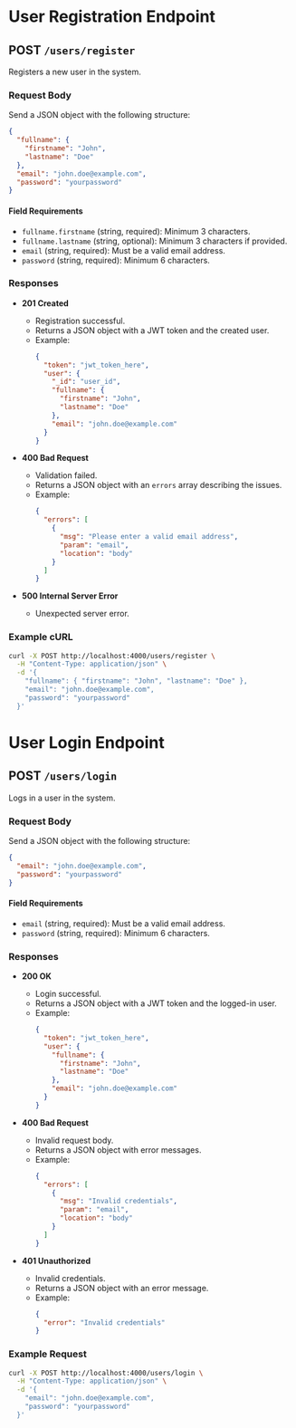 # User Registration Endpoint

## POST `/users/register`

Registers a new user in the system.

### Request Body

Send a JSON object with the following structure:

```json
{
  "fullname": {
    "firstname": "John",
    "lastname": "Doe"
  },
  "email": "john.doe@example.com",
  "password": "yourpassword"
}
```

#### Field Requirements

- `fullname.firstname` (string, required): Minimum 3 characters.
- `fullname.lastname` (string, optional): Minimum 3 characters if provided.
- `email` (string, required): Must be a valid email address.
- `password` (string, required): Minimum 6 characters.

### Responses

- **201 Created**
  - Registration successful.
  - Returns a JSON object with a JWT token and the created user.
  - Example:
    ```json
    {
      "token": "jwt_token_here",
      "user": {
        "_id": "user_id",
        "fullname": {
          "firstname": "John",
          "lastname": "Doe"
        },
        "email": "john.doe@example.com"
      }
    }
    ```

- **400 Bad Request**
  - Validation failed.
  - Returns a JSON object with an `errors` array describing the issues.
  - Example:
    ```json
    {
      "errors": [
        {
          "msg": "Please enter a valid email address",
          "param": "email",
          "location": "body"
        }
      ]
    }
    ```

- **500 Internal Server Error**
  - Unexpected server error.

### Example cURL

```sh
curl -X POST http://localhost:4000/users/register \
  -H "Content-Type: application/json" \
  -d '{
    "fullname": { "firstname": "John", "lastname": "Doe" },
    "email": "john.doe@example.com",
    "password": "yourpassword"
  }'
```

# User Login Endpoint

## POST `/users/login`

Logs in a user in the system.

### Request Body

Send a JSON object with the following structure:

```json
{
  "email": "john.doe@example.com",
  "password": "yourpassword"
}
```

#### Field Requirements

- `email` (string, required): Must be a valid email address.
- `password` (string, required): Minimum 6 characters.

### Responses

- **200 OK**
  - Login successful.
  - Returns a JSON object with a JWT token and the logged-in user.
  - Example:
    ```json
    {
      "token": "jwt_token_here",
      "user": {
        "fullname": {
          "firstname": "John",
          "lastname": "Doe"
        },
        "email": "john.doe@example.com"
      }
    }
    ```

- **400 Bad Request**
  - Invalid request body.
  - Returns a JSON object with error messages.
  - Example:
    ```json
    {
      "errors": [
        {
          "msg": "Invalid credentials",
          "param": "email",
          "location": "body"
        }
      ]
    }
    ```

- **401 Unauthorized**
  - Invalid credentials.
  - Returns a JSON object with an error message.
  - Example:
    ```json
    {
      "error": "Invalid credentials"
    }
    ```

### Example Request

```bash
curl -X POST http://localhost:4000/users/login \
  -H "Content-Type: application/json" \
  -d '{
    "email": "john.doe@example.com",
    "password": "yourpassword"
  }'
```
